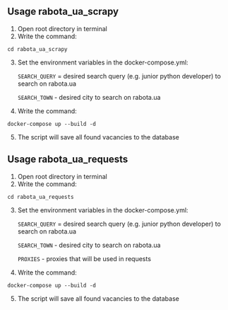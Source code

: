 Usage rabota_ua_scrapy
-----

1. Open root directory in terminal
2. Write the command:
```
cd rabota_ua_scrapy
```
3. Set the environment variables in the docker-compose.yml:

    `SEARCH_QUERY` = desired search query (e.g. junior python developer) 
            to search on rabota.ua

    `SEARCH_TOWN` - desired city to search on rabota.ua

4. Write the command:
```
docker-compose up --build -d
```
5. The script will save all found vacancies to the database

Usage rabota_ua_requests
-----

1. Open root directory in terminal
2. Write the command:
```
cd rabota_ua_requests
```
3. Set the environment variables in the docker-compose.yml:

    `SEARCH_QUERY` = desired search query (e.g. junior python developer) 
            to search on rabota.ua

    `SEARCH_TOWN` - desired city to search on rabota.ua

    `PROXIES` - proxies that will be used in requests

4. Write the command:
```
docker-compose up --build -d
```
5. The script will save all found vacancies to the database